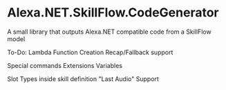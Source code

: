 # Alexa.NET.SkillFlow.CodeGenerator
A small library that outputs Alexa.NET compatible code from a SkillFlow model

To-Do:
Lambda Function Creation
Recap/Fallback support

Special commands
Extensions
Variables

Slot Types inside skill definition
"Last Audio" Support